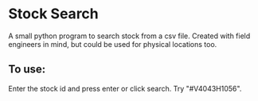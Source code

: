 # Stock Search
A small python program to search stock from a csv file. Created with field engineers in mind, but could be used for physical locations too.

## To use:
Enter the stock id and press enter or click search. Try "#V4043H1056".
